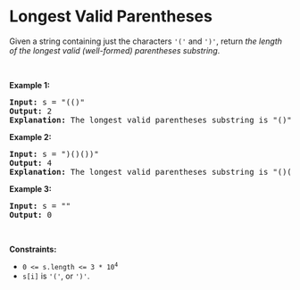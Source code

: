 # Longest Valid Parentheses

<p>Given a string containing just the characters <code>&#39;(&#39;</code> and <code>&#39;)&#39;</code>, return <em>the length of the longest valid (well-formed) parentheses </em><span data-keyword="substring-nonempty"><em>substring</em></span>.</p>

<p>&nbsp;</p>
<p><strong class="example">Example 1:</strong></p>

<pre>
<strong>Input:</strong> s = &quot;(()&quot;
<strong>Output:</strong> 2
<strong>Explanation:</strong> The longest valid parentheses substring is &quot;()&quot;.
</pre>

<p><strong class="example">Example 2:</strong></p>

<pre>
<strong>Input:</strong> s = &quot;)()())&quot;
<strong>Output:</strong> 4
<strong>Explanation:</strong> The longest valid parentheses substring is &quot;()()&quot;.
</pre>

<p><strong class="example">Example 3:</strong></p>

<pre>
<strong>Input:</strong> s = &quot;&quot;
<strong>Output:</strong> 0
</pre>

<p>&nbsp;</p>
<p><strong>Constraints:</strong></p>

<ul>
	<li><code>0 &lt;= s.length &lt;= 3 * 10<sup>4</sup></code></li>
	<li><code>s[i]</code> is <code>&#39;(&#39;</code>, or <code>&#39;)&#39;</code>.</li>
</ul>
